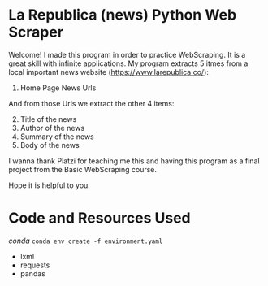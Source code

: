 # La Republica (news) Python Web Scraper


Welcome! I made this program in order to practice WebScraping.
It is a great skill with infinite applications.
My program extracts 5 itmes from a local important news website (https://www.larepublica.co/):

1. Home Page News Urls

And from those Urls we extract the other 4 items:

2. Title of the news
3. Author of the news
4. Summary of the news
5. Body of the news

I wanna thank Platzi for teaching me this and having this program as a final project from the Basic WebScraping course.

Hope it is helpful to you.

# Code and Resources Used
*conda* ```conda env create -f environment.yaml```
 * lxml
 * requests
 * pandas

